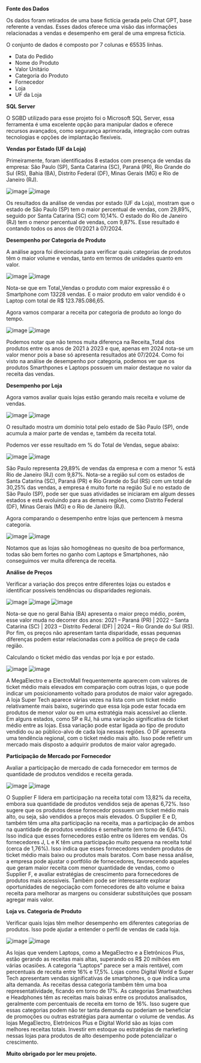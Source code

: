 **Fonte dos Dados**

Os dados foram retirados de uma base fictícia gerada pelo Chat GPT, base referente a vendas.
Esses dados oferece uma visão das informações relacionadas a vendas e desempenho em geral de uma empresa fictícia.

O conjunto de dados é composto por 7 colunas e 65535 linhas.
- Data do Pedido 
- Nome do Produto 
- Valor Unitário
- Categoria do Produto
- Fornecedor
- Loja
- UF da Loja

**SQL Server**

O SGBD utilizado para esse projeto foi o Microsoft SQL Server, essa ferramenta é uma excelente opção para manipular dados e oferece recursos avançados, como segurança aprimorada, integração com outras tecnologias e opções de implantação flexíveis. 

**Vendas por Estado (UF da Loja)**

Primeiramente, foram identificados 8 estados com presença de vendas da empresa:
São Paulo (SP), Santa Catarina (SC), Paraná (PR), Rio Grande do Sul (RS), Bahia (BA), Distrito Federal (DF), Minas Gerais (MG) e Rio de Janeiro (RJ).

![image](https://github.com/user-attachments/assets/ff0cffe0-33bb-4fae-8a7f-d59c9abb3413)
![image](https://github.com/user-attachments/assets/8df07972-77ef-4e07-a8da-db7847fcb37a)

Os resultados da análise de vendas por estado (UF da Loja), mostram que o estado de São Paulo (SP) tem o maior percentual de vendas, com 29,89%, seguido por Santa Catarina (SC) com 10,14%. O estado do Rio de Janeiro (RJ) tem o menor percentual de vendas, com 9,87%. Esse resultado é contando todos os anos de 01/2021 à 07/2024.

**Desempenho por Categoria de Produto**

A análise agora foi direcionada para verificar quais categorias de produtos têm o maior volume e vendas, tanto em termos de unidades quanto em valor. 

![image](https://github.com/user-attachments/assets/127d9e66-77b8-47e9-b249-dbc80374a0d4)
![image](https://github.com/user-attachments/assets/abc667aa-c1b1-4a98-9778-f21a1a87cfeb)

Nota-se que em Total_Vendas o produto com maior expressão é o Smartphone com 13228 vendas. E o maior produto em valor vendido é o Laptop com total de R$ 123.785.086,65.

Agora vamos comparar a receita por categoria de produto ao longo do tempo.

![image](https://github.com/user-attachments/assets/6e4517fb-01b9-448b-ab28-f86d1e301cf7)
![image](https://github.com/user-attachments/assets/5dc54487-650d-47a2-b47c-ad6314a6d6db)

Podemos notar que não temos muita diferença na Receita_Total dos produtos entre os anos de 2021 à 2023 e que, apenas em 2024 nota-se um valor menor pois a base só apresenta resultados até 07/2024. Como foi visto na análise de desempenho por categoria, podemos ver que os produtos Smarthpones e Laptops possuem um maior destaque no valor da receita das vendas. 

**Desempenho por Loja**

Agora vamos avaliar quais lojas estão gerando mais receita e volume de vendas.

![image](https://github.com/user-attachments/assets/001feb4e-c690-46ed-a71e-67d3a86603c8)
![image](https://github.com/user-attachments/assets/3c4f738c-d5cd-4bef-b7d5-9a01616e28a3)

O resultado mostra um domínio total pelo estado de São Paulo (SP), onde acumula a maior parte de vendas e, também da receita total.

Podemos ver esse resultado em % do Total de Vendas, segue abaixo:

![image](https://github.com/user-attachments/assets/35c82377-30c8-4001-823a-aa376e27999f)
![image](https://github.com/user-attachments/assets/d2c3ed9d-3056-4657-bbc5-30bc2d3bef29)

São Paulo representa 29,89% de vendas da empresa e com a menor % está Rio de Janeiro (RJ) com 9,87%. Nota-se a região sul com os estados de Santa Catarina (SC), Paraná (PR) e Rio Grande do Sul (RS) com um total de 30,25% das vendas, a empresa é muito forte na região Sul e no estado de São Paulo (SP), pode ser que suas atividades se iniciaram em algum desses estados e está evoluindo para as demais regiões, como Distrito Federal (DF), Minas Gerais (MG) e o Rio de Janeiro (RJ).

Agora comparando o desempenho entre lojas que pertencem à mesma categoria.

![image](https://github.com/user-attachments/assets/38981c1b-b518-4955-a44f-c6f2f2196a0e)
![image](https://github.com/user-attachments/assets/8b2ea82f-22e2-4d0e-aeeb-80063acc59c3)

Notamos que as lojas são homogêneas no quesito de boa performance, todas são bem fortes no ganho com Laptops e Smartphones, não conseguimos ver muita diferença de receita.  

**Análise de Preços**

Verificar a variação dos preços entre diferentes lojas ou estados e identificar possíveis tendências ou disparidades regionais. 

![image](https://github.com/user-attachments/assets/5a6801ff-4756-4ffd-8bf9-5864b30579a1)
![image](https://github.com/user-attachments/assets/62d8b44a-2c0f-47bd-9f32-2887913d5f25)
![image](https://github.com/user-attachments/assets/77ca92df-f8a0-4566-b1ef-f2ea6d5f75b4)

Nota-se que no geral Bahia (BA) apresenta o maior preço médio, porém, esse valor muda no decorrer dos anos: 2021 – Paraná (PR) | 2022 – Santa Catarina (SC) | 2023 – Distrito Federal (DF) | 2024 – Rio Grande do Sul (RS). Por fim, os preços não apresentam tanta disparidade, essas pequenas diferenças podem estar relacionadas com a política de preço de cada região. 

Calculando o ticket médio das vendas por loja e por estado. 

![image](https://github.com/user-attachments/assets/c69d0ab7-eb85-4263-b55b-3713f6ff5832)
![image](https://github.com/user-attachments/assets/f8257c72-064b-4589-b470-8f5df2a4d04c)

A MegaElectro e a ElectroMall frequentemente aparecem com valores de ticket médio mais elevados em comparação com outras lojas, o que pode indicar um posicionamento voltado para produtos de maior valor agregado. A loja Super Tech aparece várias vezes na lista com um ticket médio relativamente mais baixo, sugerindo que essa loja pode estar focada em produtos de menor valor ou em uma estratégia mais acessível ao cliente. 
Em alguns estados, como SP e RJ, há uma variação significativa de ticket médio entre as lojas. Essa variação pode estar ligada ao tipo de produto vendido ou ao público-alvo de cada loja nessas regiões.
O DF apresenta uma tendência regional, com o ticket médio mais alto. Isso pode refletir um mercado mais disposto a adquirir produtos de maior valor agregado. 

**Participação de Mercado por Fornecedor**

Avaliar a participação de mercado de cada fornecedor em termos de quantidade de produtos vendidos e receita gerada.

![image](https://github.com/user-attachments/assets/b0929add-5b6a-4a88-82d8-3bc5f3a09029)
![image](https://github.com/user-attachments/assets/939d17b4-0737-49b7-97d8-27e37a3e0b7c)

O Supplier F lidera em participação na receita total com 13,82% da receita, embora sua quantidade de produtos vendidos seja de apenas 6,72%. Isso sugere que os produtos desse fornecedor possuem um ticket médio mais alto, ou seja, são vendidos a preços mais elevados. 
O Supplier E e D, também têm uma alta participação na receita, mas a participação de ambos na quantidade de produtos vendidos é semelhante (em torno de 6,64%). Isso indica que esses fornecedores estão entre os líderes em vendas.
Os fornecedores J, L e K têm uma participação muito pequena na receita total (cerca de 1,76%). Isso indica que esses fornecedores vendem produtos de ticket médio mais baixo ou produtos mais baratos. 
Com base nessa análise, a empresa pode ajustar o portfólio de fornecedores, favorecendo aqueles que geram maior receita com menor quantidade de vendas, como o Supplier F, e avaliar estratégias de crescimento para fornecedores de produtos mais acessíveis. Também pode ser interessante explorar oportunidades de negociação com fornecedores de alto volume e baixa receita para melhorar as margens ou considerar substituições que possam agregar mais valor. 

**Loja vs. Categoria de Produto**

Verificar quais lojas têm melhor desempenho em diferentes categorias de produtos. Isso pode ajudar a entender o perfil de vendas de cada loja.

![image](https://github.com/user-attachments/assets/92d34f4e-1642-4457-8a07-680a3d7007e3)
![image](https://github.com/user-attachments/assets/037e79a2-ca6f-4ea4-9dad-db2ea65a6b91)

As lojas que vendem Laptops, como a MegaElectro e a Eletrônicos Plus, estão gerando as receitas mais altas, superando os R$ 20 milhões em várias ocasiões. A categoria “Laptops” parece ser a mais rentável, com percentuais de receita entre 16% e 17,5%.
Lojas como Digital World e Super Tech apresentam vendas significativas de smartphones, o que indica uma alta demanda. As receitas dessa categoria também têm uma boa representatividade, ficando em torno de 17%. 
As categorias Smartwatches e Headphones têm as receitas mais baixas entre os produtos analisados, geralmente com percentuais de receita em torno de 16%. Isso sugere que essas categorias podem não ter tanta demanda ou poderiam se beneficiar de promoções ou outras estratégias para aumentar o volume de vendas. 
As lojas MegaElectro, Eletrônicos Plus e Digital World são as lojas com melhores receitas totais. Investir em estoque ou estratégias de marketing nessas lojas para produtos de alto desempenho pode potencializar o crescimento. 

**Muito obrigado por ler meu projeto.**




